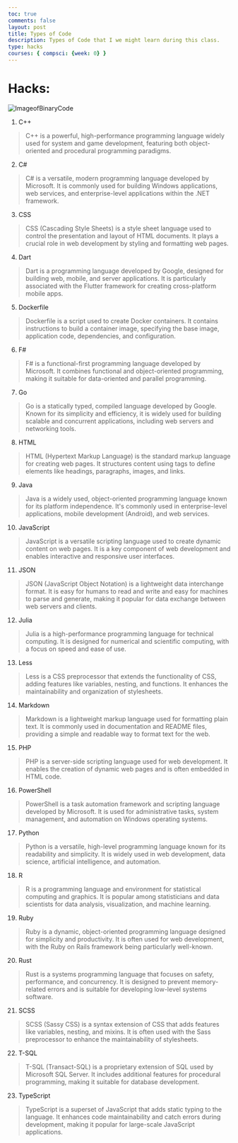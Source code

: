 ```yaml
---
toc: true
comments: false
layout: post
title: Types of Code
description: Types of Code that I we might learn during this class. 
type: hacks
courses: { compsci: {week: 0} }
---
```


# Hacks: 
![ImageofBinaryCode]({{site.baseurl}}/images/hacksbinarycode.png)
1. C++
>C++ is a powerful, high-performance programming language widely used for system and game development, featuring both object-oriented and procedural programming paradigms.
2.  C# 
>C# is a versatile, modern programming language developed by Microsoft. It is commonly used for building Windows applications, web services, and enterprise-level applications within the .NET framework.
3. CSS 
>CSS (Cascading Style Sheets) is a style sheet language used to control the presentation and layout of HTML documents. It plays a crucial role in web development by styling and formatting web pages.
4. Dart 
>Dart is a programming language developed by Google, designed for building web, mobile, and server applications. It is particularly associated with the Flutter framework for creating cross-platform mobile apps.
5. Dockerfile 
>Dockerfile is a script used to create Docker containers. It contains instructions to build a container image, specifying the base image, application code, dependencies, and configuration.
6. F# 
>F# is a functional-first programming language developed by Microsoft. It combines functional and object-oriented programming, making it suitable for data-oriented and parallel programming.
7. Go 
>Go is a statically typed, compiled language developed by Google. Known for its simplicity and efficiency, it is widely used for building scalable and concurrent applications, including web servers and networking tools.
8. HTML 
>HTML (Hypertext Markup Language) is the standard markup language for creating web pages. It structures content using tags to define elements like headings, paragraphs, images, and links.
9. Java 
>Java is a widely used, object-oriented programming language known for its platform independence. It's commonly used in enterprise-level applications, mobile development (Android), and web services.
10. JavaScript  
>JavaScript is a versatile scripting language used to create dynamic content on web pages. It is a key component of web development and enables interactive and responsive user interfaces.
11. JSON 
>JSON (JavaScript Object Notation) is a lightweight data interchange format. It is easy for humans to read and write and easy for machines to parse and generate, making it popular for data exchange between web servers and clients.
12. Julia 
>Julia is a high-performance programming language for technical computing. It is designed for numerical and scientific computing, with a focus on speed and ease of use.
13. Less 
>Less is a CSS preprocessor that extends the functionality of CSS, adding features like variables, nesting, and functions. It enhances the maintainability and organization of stylesheets.
14. Markdown 
>Markdown is a lightweight markup language used for formatting plain text. It is commonly used in documentation and README files, providing a simple and readable way to format text for the web.
15. PHP 
>PHP is a server-side scripting language used for web development. It enables the creation of dynamic web pages and is often embedded in HTML code.
16. PowerShell 
>PowerShell is a task automation framework and scripting language developed by Microsoft. It is used for administrative tasks, system management, and automation on Windows operating systems.
17. Python 
>Python is a versatile, high-level programming language known for its readability and simplicity. It is widely used in web development, data science, artificial intelligence, and automation.
18. R 
>R is a programming language and environment for statistical computing and graphics. It is popular among statisticians and data scientists for data analysis, visualization, and machine learning.
19. Ruby 
>Ruby is a dynamic, object-oriented programming language designed for simplicity and productivity. It is often used for web development, with the Ruby on Rails framework being particularly well-known.
20. Rust 
>Rust is a systems programming language that focuses on safety, performance, and concurrency. It is designed to prevent memory-related errors and is suitable for developing low-level systems software.
21. SCSS 
>SCSS (Sassy CSS) is a syntax extension of CSS that adds features like variables, nesting, and mixins. It is often used with the Sass preprocessor to enhance the maintainability of stylesheets.
22. T-SQL 
>T-SQL (Transact-SQL) is a proprietary extension of SQL used by Microsoft SQL Server. It includes additional features for procedural programming, making it suitable for database development.
23. TypeScript
>TypeScript is a superset of JavaScript that adds static typing to the language. It enhances code maintainability and catch errors during development, making it popular for large-scale JavaScript applications.